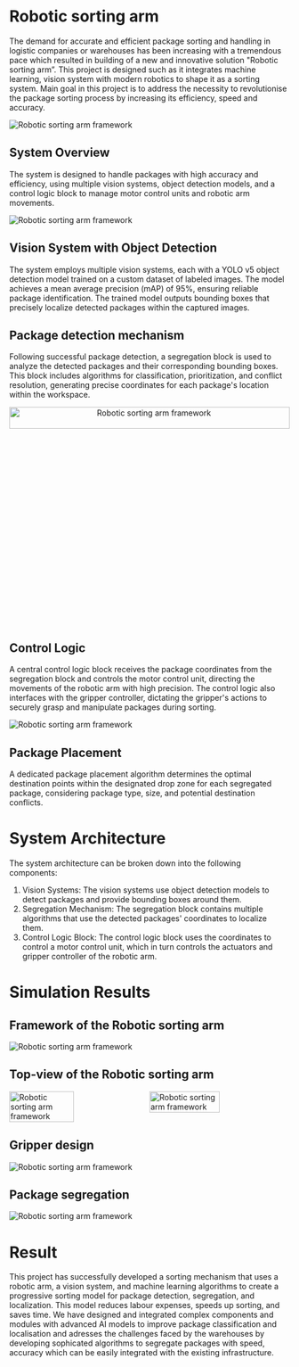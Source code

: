 # Robotic sorting arm </h1>


The demand for accurate and efficient package sorting and handling in logistic companies or warehouses has been increasing with a tremendous pace which resulted in building 
of a new and innovative solution "Robotic sorting arm”. This project is designed such as it integrates machine learning, vision system with modern robotics to shape it as a sorting system. 
Main goal in this project is to address the necessity to revolutionise the package sorting process by increasing its efficiency, speed and accuracy.

<img src="images/framework.png" alt="Robotic sorting arm framework">

## System Overview
The system is designed to handle packages with high accuracy and efficiency, using multiple vision systems, object detection models, and a control logic block to manage motor control units and robotic arm movements.
 
<img src="images/block_diagram.png" alt="Robotic sorting arm framework">


## Vision System with Object Detection
The system employs multiple vision systems, each with a YOLO v5 object detection model trained on a custom dataset of labeled images. The model achieves a mean average precision (mAP) of 95%, ensuring reliable package identification. The trained model outputs bounding boxes that precisely localize detected packages within the captured images.

## Package detection mechanism
Following successful package detection, a segregation block is used to analyze the detected packages and their corresponding bounding boxes. This block includes algorithms for classification, prioritization, and conflict resolution, generating precise coordinates for each package's location within the workspace.
<p style="text-align: center;">
  <img src="images/package_detection.png" alt="Robotic sorting arm framework" width="100%" height="10%">
</p>

## Control Logic 
A central control logic block receives the package coordinates from the segregation block and controls the motor control unit, directing the movements of the robotic arm with high precision. The control logic also interfaces with the gripper controller, dictating the gripper's actions to securely grasp and manipulate packages during sorting.

<img src="images/controller.png" alt="Robotic sorting arm framework">

## Package Placement 
A dedicated package placement algorithm determines the optimal destination points within the designated drop zone for each segregated package, considering package type, size, and potential destination conflicts.

# System Architecture
The system architecture can be broken down into the following components:
1. Vision Systems: The vision systems use object detection models to detect packages and provide bounding boxes around them.
2. Segregation Mechanism: The segregation block contains multiple algorithms that use the detected packages' coordinates to localize them.
3. Control Logic Block: The control logic block uses the coordinates to control a motor control unit, which in turn controls the actuators and gripper controller of the robotic arm.

# Simulation Results
## Framework of the Robotic sorting arm
<img src="images/framework.png" alt="Robotic sorting arm framework">

## Top-view of the Robotic sorting arm
<div style="display: flex; justify-content: space-between;">
  <img src="images/topview.png" alt="Robotic sorting arm framework" width="48%" height="60%">
  <img src="images/gripper_mounted.png" alt="Robotic sorting arm framework" width="50%" height="100%">
</div>

## Gripper design
<img src="images/gripper.png" alt="Robotic sorting arm framework">

## Package segregation 
<img src="images/segregation.png" alt="Robotic sorting arm framework">

# Result
This project has successfully developed a sorting mechanism that uses a robotic arm, a vision system, and machine learning algorithms to create a progressive sorting model for package detection, segregation, and localization. This model reduces labour expenses, speeds up sorting, and saves time. We have designed and integrated complex components and modules with advanced AI models to improve package classification and localisation and adresses the challenges faced by the warehouses by developing sophicated algorithms to segregate packages with speed, accuracy which can be easily integrated with the existing infrastructure.

